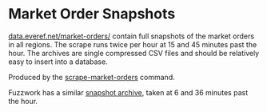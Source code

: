 # Market Order Snapshots

[data.everef.net/market-orders/](https://data.everef.net/market-orders/) contain full snapshots of the market orders in all regions.
The scrape runs twice per hour at 15 and 45 minutes past the hour.
The archives are single compressed CSV files and should be relatively easy to insert into a database.

Produced by the [scrape-market-orders](../commands/scrape-market-orders.md) command.

Fuzzwork has a similar [snapshot archive](https://market.fuzzwork.co.uk/api/), taken at 6 and 36 minutes past the hour.
